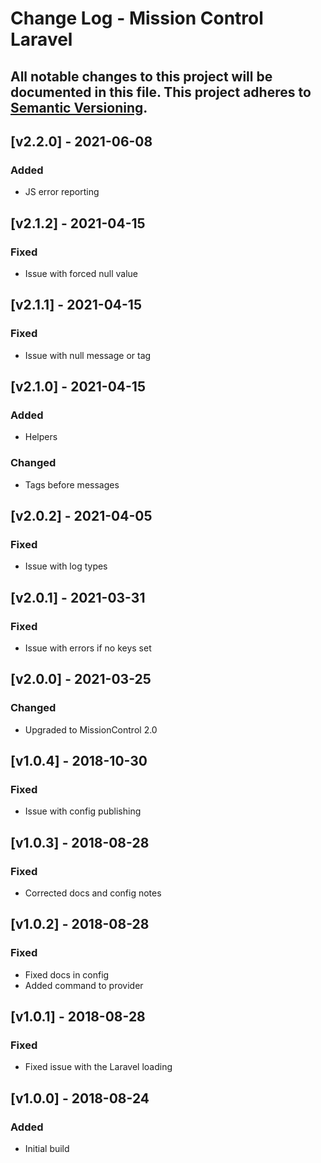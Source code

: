 # Change Log - Mission Control Laravel
All notable changes to this project will be documented in this file.
This project adheres to [Semantic Versioning](http://semver.org/).
----

## [v2.2.0] - 2021-06-08

### Added
- JS error reporting

## [v2.1.2] - 2021-04-15

### Fixed
- Issue with forced null value

## [v2.1.1] - 2021-04-15

### Fixed
- Issue with null message or tag

## [v2.1.0] - 2021-04-15

### Added
- Helpers

### Changed
- Tags before messages

## [v2.0.2] - 2021-04-05

### Fixed
- Issue with log types

## [v2.0.1] - 2021-03-31

### Fixed
- Issue with errors if no keys set

## [v2.0.0] - 2021-03-25

### Changed
- Upgraded to MissionControl 2.0

## [v1.0.4] - 2018-10-30

### Fixed
- Issue with config publishing

## [v1.0.3] - 2018-08-28

### Fixed
- Corrected docs and config notes

## [v1.0.2] - 2018-08-28

### Fixed
- Fixed docs in config
- Added command to provider

## [v1.0.1] - 2018-08-28

### Fixed
- Fixed issue with the Laravel loading

## [v1.0.0] - 2018-08-24

### Added
- Initial build
